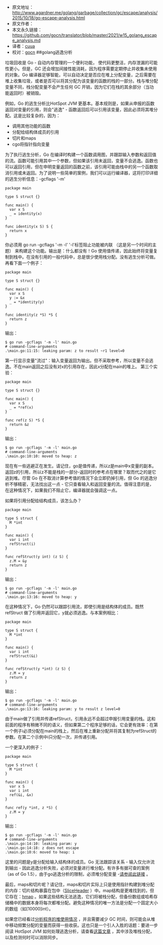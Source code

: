 - 原文地址：http://www.agardner.me/golang/garbage/collection/gc/escape/analysis/2015/10/18/go-escape-analysis.html
- 原文作者：
- 本文永久链接：https://github.com/gocn/translator/blob/master/2021/w15_golang_escape_analysis.md
- 译者：[cuua](https://github.com/cuua)
- 校对：[gocn](https://github.com/gocn/translator)
##golang逃逸分析

垃圾回收是 Go - 自动内存管理的一个便利功能， 使代码更整洁，内存泄漏的可能性更小。但是，GC 还会增加间接性能消耗，因为程序需要定期停止并收集未使用的对象。Go 编译器足够智能，可以自动决定是否应在堆上分配变量，之后需要在堆上收集垃圾，或者是否可以将其分配为该变量的函数的栈的一部分。栈与堆分配变量不同，栈分配变量不会产生任何 GC 开销，因为它们在栈的其余部分（当功能返回时）被销毁。

例如，Go 的逃生分析比HotSpot JVM 更基本。基本规则是，如果从申报的函数返回对变量的引用，则会"逃逸" - 函数返回后可以引用该变量，因此必须将其堆分配。这是比较复杂的，因为：

- 调用其他功能的函数
- 分配给结构体成员的引用
- 切片和maps
- cgo将指针指向变量

为了执行逃生分析，Go 在编译时构建一个函数调用图，并跟踪输入参数和返回值的流。函数可能引用其中一个参数，但如果该引用未返回，变量不会逃逸。函数也可以返回引用，但在申明变量返回的函数之前，该引用可能由栈中的另一个函数取消引用或未返回。为了说明一些简单的案例，我们可以运行编译器，这将打印详细的逃生分析信息：-gcflags '-m'

```
package main

type S struct {}

func main() {
  var x S
  _ = identity(x)
}

func identity(x S) S {
  return x
}
```
你必须用 go run -gcflags '-m -l'  '-l'标签阻止功能被内联 （这是另一个时间的主题） 来构建这个功能。输出是：什么都没有！Go 使用值传递，因此始终将变量复制到栈中。在没有引用的一般代码中，总是很少使用栈分配。没有逃生分析可做。再看下面一个例子：
```
package main

type S struct {}

func main() {
  var x S
  y := &x
  _ = *identity(y)
}

func identity(z *S) *S {
  return z
}
```
输出：
```
$ go run -gcflags '-m -l' main.go
# command-line-arguments
.\main.go:11:15: leaking param: z to result ~r1 level=0

```
第一行显示变量"流过"：输入变量返回为输出。但不采取参考，所以变量不会逃逸。不在main返回之后没有对x的引用存在，因此x分配在main的堆上。
第三个实验：
```
package main

type S struct {}

func main() {
  var x S
  _ = *ref(x)
}

func ref(z S) *S {
  return &z
}
```
输出：
```
$ go run -gcflags '-m -l' main.go
# command-line-arguments
.\main.go:10:10: moved to heap: z

```
现在有一些逃避正在发生。请记住，go是值传递，所以z是main中x变量的副本。 返回z的引用，所以z不能是栈的一部分-返回时的参考点在哪里？取而代之的是它逃到堆。尽管 Go 在不取消计算参考值的情况下会立即扔掉引用，但 Go 的逃逸分析不够精密，无法找出这一点 - 它只查看输入和返回变量的流。值得注意的是，在这种情况下，如果我们不阻止它，编译器就会强调这一点。

如果将引用分配给结构成员，该怎么办？

```
package main

type S struct {
  M *int
}

func main() {
  var i int
  refStruct(i)
}

func refStruct(y int) (z S) {
  z.M = &y
  return z
}
```
输出：
```
$ go run -gcflags '-m -l' main.go
# command-line-arguments
.\main.go:13:16: moved to heap: y
```
在这种情况下，Go 仍然可以跟踪引用流，即使引用是结构体的成员。既然refStruct 做了引用并返回它，y就必须逃逸。与本案例相比：
```
package main

type S struct {
  M *int
}

func main() {
  var i int
  refStruct(&i)
}

func refStruct(y *int) (z S) {
  z.M = y
  return z
}
```
输出：
```
$ go run -gcflags '-m -l' main.go
# command-line-arguments
.\main.go:13:16: leaking param: y to result z level=0

```
由于main做了引用并传递refStruct，引用永远不会超过申报引用变量的栈。这和前面的程序有稍微不同的语义，但如果第二个程序足够的话，它会更有效率：在第一个例子i必须分配在main的栈上，然后在堆上重新分配并将其复制为refStruct的参数。在第二个示例中i只分配一次，并传递引用。

一个更深入的例子：
```
package main

type S struct {
  M *int
}

func main() {
  var x S
  var i int
  ref(&i, &x)
}

func ref(y *int, z *S) {
  z.M = y
}
```
输出：
```
$ go run -gcflags '-m -l' main.go
# command-line-arguments
.\main.go:14:10: leaking param: y
.\main.go:14:18: z does not escape
.\main.go:10:6: moved to heap: i

```
这里的问题是y是分配给输入结构体的成员。Go 无法跟踪该关系 - 输入仅允许流到输出 - 因此逃逸分析失败，必须对变量进行堆分配。有许多有据可查的案例（as of Go 1.5），由于go逃逸分析的限制，必须堆分配变量 -[请参阅此链接](https://docs.google.com/document/d/1CxgUBPlx9iJzkz9JWkb6tIpTe5q32QDmz8l0BouG0Cw/preview) 。

最后，maps和切片呢？请记住，maps和切片实际上只是使用指针构建到堆分配的内存：切片结构暴露在包中（[SliceHeader](https://golang.org/pkg/reflect/#SliceHeader) ）中。map结构是更难找到的，但它存在：[hmap](https://golang.org/pkg/reflect/#SliceHeader) 。如果这些结构无法逃逸，它们将被栈分配，但备份数组或哈希存储桶中的数据本身将每次都堆分配。避免这种情况的唯一方法是分配一个固定大小的数组（如[10000]int）。

如果您已经看过[分析程序的堆使用情况](http://blog.golang.org/profiling) ，并且需要减少 GC 时间，则可能会从堆中移动频繁分配的变量而获得一些收获。这也只是一个引人入胜的话题：要进一步阅读 HotSpot JVM 如何处理逃逸分析，请查看[这篇文章](http://www.cc.gatech.edu/~harrold/6340/cs6340_fall2009/Readings/choi99escape.pdf) ，其中涉及堆栈分配，以及检测何时可以消除同步。
